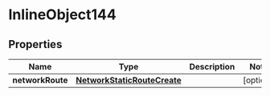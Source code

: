 

# InlineObject144

## Properties

Name | Type | Description | Notes
------------ | ------------- | ------------- | -------------
**networkRoute** | [**NetworkStaticRouteCreate**](NetworkStaticRouteCreate.md) |  |  [optional]



